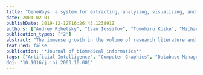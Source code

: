 ```yaml
---
title: "GeneWays: a system for extracting, analyzing, visualizing, and integrating molecular pathway data."
date: 2004-02-01
publishDate: 2019-12-12T16:26:43.123891Z
authors: ["Andrey Rzhetsky", "Ivan Iossifov", "Tomohiro Koike", "Michael Krauthammer", "Pauline Kra", "Mitzi Morris", "Hong Yu", "Pablo Ariel Duboue", "Wubin Weng", "W John Wilbur", "Vasileios Hatzivassiloglou", "Carol Friedman"]
publication_types: ["2"]
abstract: "The immense growth in the volume of research literature and experimental data in  the field of molecular biology calls for efficient automatic methods to capture and store information. In recent years, several groups have worked on specific problems in this area, such as automated selection of articles pertinent to molecular biology, or automated extraction of information using natural-language processing, information visualization, and generation of specialized knowledge bases for molecular biology. GeneWays is an integrated system that combines several such subtasks. It analyzes interactions between molecular substances, drawing on multiple sources of information to infer a consensus view of molecular networks. GeneWays is designed as an open platform, allowing researchers to query, review, and critique stored information."
featured: false
publication: "*Journal of biomedical informatics*"
tags: ["Artificial Intelligence", "Computer Graphics", "Database Management Systems", "Databases", "Factual", "Documentation", "Gene Expression Regulation", "Information Storage and Retrieval", "Internet", "Metabolism", "Natural Language Processing", "Periodicals as Topic", "Signal Transduction", "Software", "User-Computer Interface", "Vocabulary", "Controlled", "methods", "physiology"]
doi: "10.1016/j.jbi.2003.10.001"
---
```


